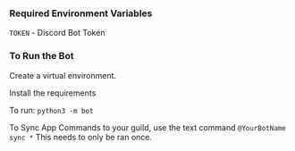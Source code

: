 
### Required Environment Variables
`TOKEN` - Discord Bot Token

### To Run the Bot
Create a virtual environment.

Install the requirements

To run: `python3 -m bot`

To Sync App Commands to your guild, use the text command `@YourBotName sync *`
This needs to only be ran once.


